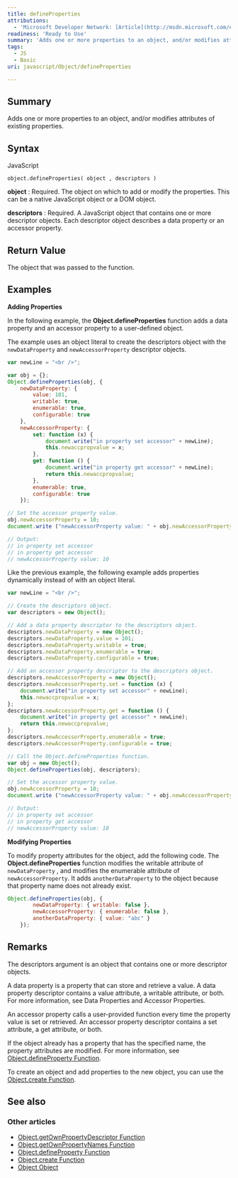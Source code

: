 ```yaml
---
title: defineProperties
attributions:
  - 'Microsoft Developer Network: [Article](http://msdn.microsoft.com/en-us/library/ie/ff800817(v=vs.94).aspx)'
readiness: 'Ready to Use'
summary: 'Adds one or more properties to an object, and/or modifies attributes of existing properties.'
tags:
  - JS
  - Basic
uri: javascript/Object/defineProperties

---
```

## Summary

Adds one or more properties to an object, and/or modifies attributes of existing properties.

## Syntax

<span class="language">JavaScript</span>

    object.defineProperties( object , descriptors )

**object**
:   Required. The object on which to add or modify the properties. This can be a native JavaScript object or a DOM object.

**descriptors**
:   Required. A JavaScript object that contains one or more descriptor objects. Each descriptor object describes a data property or an accessor property.

## Return Value

The object that was passed to the function.

## Examples

**Adding Properties**

In the following example, the **Object.defineProperties** function adds a data property and an accessor property to a user-defined object.

The example uses an object literal to create the descriptors object with the `newDataProperty` and `newAccessorProperty` descriptor objects.

``` js
var newLine = "<br />";

var obj = {};
Object.defineProperties(obj, {
    newDataProperty: {
        value: 101,
        writable: true,
        enumerable: true,
        configurable: true
    },
    newAccessorProperty: {
        set: function (x) {
            document.write("in property set accessor" + newLine);
            this.newaccpropvalue = x;
        },
        get: function () {
            document.write("in property get accessor" + newLine);
            return this.newaccpropvalue;
        },
        enumerable: true,
        configurable: true
    });

// Set the accessor property value.
obj.newAccessorProperty = 10;
document.write ("newAccessorProperty value: " + obj.newAccessorProperty + newLine);

// Output:
// in property set accessor
// in property get accessor
// newAccessorProperty value: 10
```

Like the previous example, the following example adds properties dynamically instead of with an object literal.

``` js
var newLine = "<br />";

// Create the descriptors object.
var descriptors = new Object();

// Add a data property descriptor to the descriptors object.
descriptors.newDataProperty = new Object();
descriptors.newDataProperty.value = 101;
descriptors.newDataProperty.writable = true;
descriptors.newDataProperty.enumerable = true;
descriptors.newDataProperty.configurable = true;

// Add an accessor property descriptor to the descriptors object.
descriptors.newAccessorProperty = new Object();
descriptors.newAccessorProperty.set = function (x) {
    document.write("in property set accessor" + newLine);
    this.newaccpropvalue = x;
};
descriptors.newAccessorProperty.get = function () {
    document.write("in property get accessor" + newLine);
    return this.newaccpropvalue;
};
descriptors.newAccessorProperty.enumerable = true;
descriptors.newAccessorProperty.configurable = true;

// Call the Object.defineProperties function.
var obj = new Object();
Object.defineProperties(obj, descriptors);

// Set the accessor property value.
obj.newAccessorProperty = 10;
document.write ("newAccessorProperty value: " + obj.newAccessorProperty + newLine);

// Output:
// in property set accessor
// in property get accessor
// newAccessorProperty value: 10
```

**Modifying Properties**

To modify property attributes for the object, add the following code. The **Object.defineProperties** function modifies the writable attribute of `newDataProperty` , and modifies the enumerable attribute of `newAccessorProperty`. It adds `anotherDataProperty` to the object because that property name does not already exist.

``` js
Object.defineProperties(obj, {
        newDataProperty: { writable: false },
        newAccessorProperty: { enumerable: false },
        anotherDataProperty: { value: "abc" }
    });
```

## Remarks

The descriptors argument is an object that contains one or more descriptor objects.

A data property is a property that can store and retrieve a value. A data property descriptor contains a value attribute, a writable attribute, or both. For more information, see Data Properties and Accessor Properties.

An accessor property calls a user-provided function every time the property value is set or retrieved. An accessor property descriptor contains a set attribute, a get attribute, or both.

If the object already has a property that has the specified name, the property attributes are modified. For more information, see [Object.defineProperty Function](/javascript/Object/defineProperty).

To create an object and add properties to the new object, you can use the [Object.create Function](/javascript/Object/create).

## See also

### Other articles

-   [Object.getOwnPropertyDescriptor Function](/javascript/Object/getOwnPropertyDescriptor)
-   [Object.getOwnPropertyNames Function](/javascript/Object/getOwnPropertyNames)
-   [Object.defineProperty Function](/javascript/Object/defineProperty)
-   [Object.create Function](/javascript/Object/create)
-   [Object Object](/javascript/Object)

